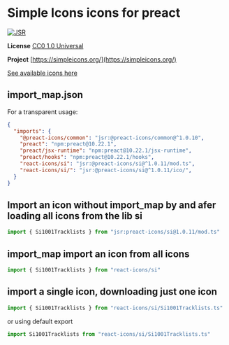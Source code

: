 # Simple Icons icons for preact

[![JSR](https://jsr.io/badges/@preact-icons/si)](https://jsr.io/@preact-icons/si)

**License** [CC0 1.0 Universal](https://creativecommons.org/publicdomain/zero/1.0/)

**Project** [https://simpleicons.org/](https://simpleicons.org/)

[See available icons here](https://react-icons.deno.dev/si)

## import_map.json

For a transparent usage:

```json
{
  "imports": {
    "@preact-icons/common": "jsr:@preact-icons/common@^1.0.10",
    "preact": "npm:preact@10.22.1",
    "preact/jsx-runtime": "npm:preact@10.22.1/jsx-runtime",
    "preact/hooks": "npm:preact@10.22.1/hooks",
    "react-icons/si": "jsr:@preact-icons/si@^1.0.11/mod.ts",
    "react-icons/si/": "jsr:@preact-icons/si@^1.0.11/ico/",
  }
}
```

## Import an icon without import_map by and afer loading all icons from the lib si

```ts
import { Si1001Tracklists } from "jsr:preact-icons/si@1.0.11/mod.ts"
```

## import_map import an icon from all icons

```ts
import { Si1001Tracklists } from "react-icons/si"
```

## import a single icon, downloading just one icon

```ts
import { Si1001Tracklists } from "react-icons/si/Si1001Tracklists.ts"
```

or using default export

```ts
import Si1001Tracklists from "react-icons/si/Si1001Tracklists.ts"
```

